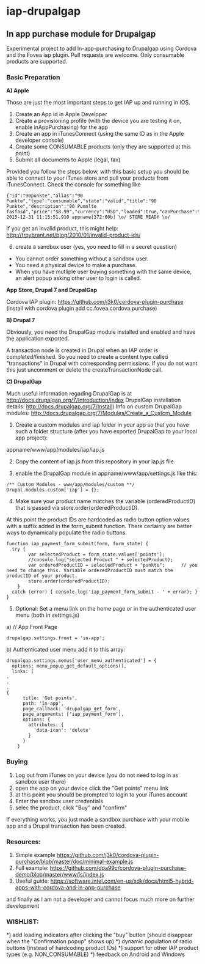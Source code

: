 # iap-drupalgap

<h2>In app purchase module for Drupalgap</h2>

Experimental project to add In-app-purchasing to Drupalgap using Cordova and the Fovea iap plugin. Pull requests are welcome. Only consumable products are supported.

<h3>Basic Preparation</h3>

<b>A) Apple</b>

Those are just the most important steps to get IAP up and running in IOS.

1. Create an App id in Apple Developer
2. Create a provisioning profile (with the device you are testing it on, enable inAppPurchasing) for the app
3. Create an app in iTunesConnect (using the same ID as in the Apple developer console)
4. Create some CONSUMABLE products (only they are supported at this point)
5. Submit all documents to Apple (legal, tax)

Provided you follow the steps below, with this basic setup you should be able to connect to your iTunes store and pull your products from iTunesConnect. Check the console for something like 
```
{"id":"90punkte","alias":"90 Punkte","type":"consumable","state":"valid","title":"90 Punkte","description":"90 Pumnlte fasfasd","price":"$8.99","currency":"USD","loaded":true,"canPurchase":true,"owned":false,"downloading":false,"downloaded":false,"transaction":null,"valid":true}
2015-12-31 11:15:51.910 appname[372:60b] \o/ STORE READY \o/
```
If you get an invalid product, this might help: http://troybrant.net/blog/2010/01/invalid-product-ids/ 

6. create a sandbox user (yes, you need to fill in a secret question)

- You cannot order something without a sandbox user.
- You need a physical device to make a purchase.
- When you have mutliple user buying something with the same device, an alert popup asking other user to login is called.

<b>App Store, Drupal 7 and DrupalGap</b>

Cordova IAP plugin: https://github.com/j3k0/cordova-plugin-purchase (install with cordova plugin add cc.fovea.cordova.purchase)

<b>B) Drupal 7</b>

Obviously, you need the DrupalGap module installed and enabled and have the application exported.

A transaction node is created in Drupal when an IAP order is completed/finished. So you need to create a content type called "transactions" in Drupal with corresponding permissions. If you do not want this just uncomment or delete the createTransactionNode call.

<b>C) DrupalGap</b>

Much useful information regading DrupalGap is at http://docs.drupalgap.org/7/Introduction/index
DrupalGap installation details: http://docs.drupalgap.org/7/Install)
Info on custom DrupalGap modules: http://docs.drupalgap.org/7/Modules/Create_a_Custom_Module

1) Create a custom modules and iap folder in your app so that you have such a folder structure (after you have exported DrupalGap to your local app project):

appname/www/app/modules/iap/iap.js

2) Copy the content of iap.js from this repository in your iap.js file

3) enable the DrupalGap module in appname/www/app/settings.js like this:

```
/** Custom Modules - www/app/modules/custom **/
Drupal.modules.custom['iap'] = {};
```

4) Make sure your product name matches the variable (orderedProductID) that is passed via store.order(orderedProductID). 

At this point the product IDs are hardcoded as radio button option values with a suffix added in the form_submit function. There certainly are better ways to dynamically populate the radio buttons.

```
function iap_payment_form_submit(form, form_state) {
  try {
    	var selectedProduct = form_state.values['points'];
  		//console.log("selected Product " + selectedProduct);
  		var orderedProductID = selectedProduct + "punkte";  	// you need to change this. Variable orderedProductID must match the productID of your product.
  		store.order(orderedProductID);
	}
  catch (error) { console.log('iap_payment_form_submit - ' + error); }
}
````

5) Optional: Set a menu link on the home page or in the authenticated user menu (both in settings.js)

  a) // App Front Page
```
drupalgap.settings.front = 'in-app';
```

  b) Authenticated user menu
  add it to this array:
```
drupalgap.settings.menus['user_menu_authenticated'] = {
  options: menu_popup_get_default_options(),
  links: [
.
.
.
{
      title: 'Get points',
      path: 'in-app',
      page_callback: 'drupalgap_get_form',
      page_arguments: ['iap_payment_form'],
      options: {
        attributes: {
          'data-icon': 'delete'
        }
      }
    }
```

<h3>Buying</h3>

1. Log out from iTunes on your device (you do not need to log in as sandbox user there)
2. open the app on your device click the "Get points" menu link
3. at this point you should be prompted to login to your iTunes account 
4. Enter the sandbox user credentials
4. selec the product, click "Buy" and "confirm"

If everything works, you just made a sandbox purchase with your mobile app and a Drupal transaction has been created.

<h3>Resources:</h3>

1. Simple example https://github.com/j3k0/cordova-plugin-purchase/blob/master/doc/minimal-example.js
2. Full example: https://github.com/dpa99c/cordova-plugin-purchase-demo/blob/master/www/js/index.js
3. Useful guide: https://software.intel.com/en-us/xdk/docs/html5-hybrid-apps-with-cordova-and-in-app-purchase

and finally as I am not a developer and cannot focus much more on further development

<h3> WISHLIST:</h3>

  *) add loading indicators after clicking the "buy" button (should disappear when the "Confirmation popup" shows up)
  *) dynamic population of radio buttons (instead of hardcoding product IDs)
  *) support for other IAP product types (e.g. NON_CONSUMABLE)
  *) feedback on Android and Windows
